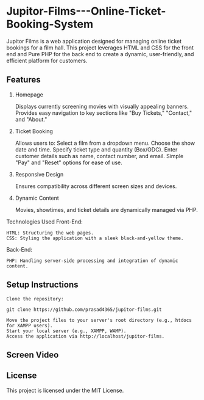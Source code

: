 # Jupitor-Films---Online-Ticket-Booking-System
Jupitor Films is a web application designed for managing online ticket bookings for a film hall. This project leverages HTML and CSS for the front end and Pure PHP for the back end to create a dynamic, user-friendly, and efficient platform for customers.

## Features
1. Homepage

    Displays currently screening movies with visually appealing banners.
    Provides easy navigation to key sections like "Buy Tickets," "Contact," and "About."

2. Ticket Booking

    Allows users to:
        Select a film from a dropdown menu.
        Choose the show date and time.
        Specify ticket type and quantity (Box/ODC).
        Enter customer details such as name, contact number, and email.
    Simple "Pay" and "Reset" options for ease of use.

3. Responsive Design

    Ensures compatibility across different screen sizes and devices.

4. Dynamic Content

    Movies, showtimes, and ticket details are dynamically managed via PHP.

Technologies Used
Front-End:

    HTML: Structuring the web pages.
    CSS: Styling the application with a sleek black-and-yellow theme.

Back-End:

    PHP: Handling server-side processing and integration of dynamic content.

## Setup Instructions

    Clone the repository:

    git clone https://github.com/prasad4365/jupitor-films.git

    Move the project files to your server's root directory (e.g., htdocs for XAMPP users).
    Start your local server (e.g., XAMPP, WAMP).
    Access the application via http://localhost/jupitor-films.

## Screen Video



## License

This project is licensed under the MIT License.
